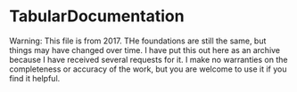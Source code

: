 # TabularDocumentation
Warning: This file is from 2017. THe foundations are still the same, but things may have changed over time. I have put this out here as an archive because I have received several requests for it. I make no warranties on the completeness or accuracy of the work, but you are welcome to use it if you find it helpful.
